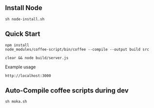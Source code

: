 Install Node
------------

    sh node-install.sh

Quick Start
-----------------------

    npm install
    node_modules/coffee-script/bin/coffee --compile --output build src

    clear && node build/server.js

Example usage

    http://localhost:3000

Auto-Compile coffee scripts during dev
--------------------------------------

    sh moka.sh

